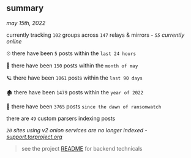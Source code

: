 
## summary
_may 15th, 2022_

currently tracking `102` groups across `147` relays & mirrors - _`55` currently online_

⏲ there have been `5` posts within the `last 24 hours`

🦈 there have been `150` posts within the `month of may`

🪐 there have been `1061` posts within the `last 90 days`

🏚 there have been `1479` posts within the `year of 2022`

🦕 there have been `3765` posts `since the dawn of ransomwatch`

there are `49` custom parsers indexing posts

_`20` sites using v2 onion services are no longer indexed - [support.torproject.org](https://support.torproject.org/onionservices/v2-deprecation/)_

> see the project [README](https://github.com/thetanz/ransomwatch#ransomwatch--) for backend technicals
